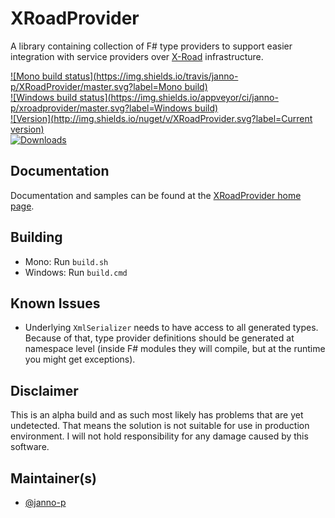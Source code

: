 # XRoadProvider

A library containing collection of F# type providers to support easier integration with service providers over
[X-Road](http://x-road.eu) infrastructure.

[![Mono build status](https://img.shields.io/travis/janno-p/XRoadProvider/master.svg?label=Mono build)]()  
[![Windows build status](https://img.shields.io/appveyor/ci/janno-p/xroadprovider/master.svg?label=Windows build)]()  
[![Version](http://img.shields.io/nuget/v/XRoadProvider.svg?label=Current version)](https://www.nuget.org/packages/XRoadProvider/)  
[![Downloads](https://img.shields.io/nuget/dt/XRoadProvider.svg?label=Downloads)]()

## Documentation

Documentation and samples can be found at the [XRoadProvider home page](http://janno-p.github.com/XRoadProvider/).

## Building

* Mono: Run `build.sh`
* Windows: Run `build.cmd`

## Known Issues

* Underlying `XmlSerializer` needs to have access to all generated types. Because of that, type provider definitions should
  be generated at namespace level (inside F# modules they will compile, but at the runtime you might get exceptions).

## Disclaimer

This is an alpha build and as such most likely has problems that are yet undetected. That means the solution is not suitable
for use in production environment. I will not hold responsibility for any damage caused by this software.

## Maintainer(s)

* [@janno-p](https://github.com/janno-p)
